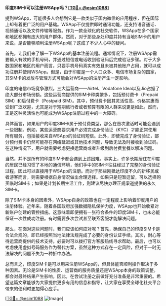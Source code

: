 **印度SIM卡可以注册WSApp吗？[[TG💪+ @esim1088](https://t.me/s/esim1088)]**

提到WSApp，可能很多人会想到它是一款类似于国内微信的应用程序，但在国际上却有着更广泛的用户基础。WSApp不仅提供即时通讯功能，还支持语音通话、视频通话以及文件传输等服务。作为一款全球化的社交软件，WSApp在多个国家和地区都拥有庞大的用户群体。然而，对于那些身处印度并持有当地SIM卡的用户来说，是否能够顺利注册WSApp呢？这成了不少人心中的疑问。

首先，让我们来了解一下WSApp的基本注册流程。通常情况下，注册WSApp需要输入有效的手机号码，并通过短信或电话收到验证码后完成验证步骤。对于大多数国家和地区的用户而言，只要手机号码真实有效且未被其他账户占用，就可以成功注册并使用WSApp。但是，由于印度是一个人口众多、电信市场复杂的国家，其SIM卡的发放与管理方式可能会对WSApp的注册产生一定影响。

印度的电信市场竞争激烈，三大运营商——Airtel、Vodafone Idea以及Jio占据了绝大部分市场份额。这些运营商提供的SIM卡种类繁多，包括预付费卡（Prepaid SIM）和后付费卡（Postpaid SIM）。其中，预付费卡因其灵活性高、价格实惠而受到广泛欢迎，尤其是对于短期旅行者或者预算有限的人群来说更是如此。然而，正是这种灵活性也可能成为WSApp注册过程中的一大障碍。

具体而言，如果用户的印度SIM卡属于预付费类型，那么在首次激活时可能会遇到一些限制。例如，某些运营商要求用户必须完成身份验证（KYC）才能正常使用所有服务，包括接收来自WSApp的验证码短信。此外，即使完成了身份验证，部分预付费卡仍然可能存在网络延迟或其他技术问题，导致无法及时接收到验证码。在这种情况下，用户就需要考虑更换运营商或者升级到后付费套餐以解决问题。

当然，并不是所有的印度SIM卡都会遇到上述困难。事实上，许多长期居住在印度的居民已经习惯了本地的通信环境，他们手中的SIM卡往往经过了完整的身份验证过程，因此可以直接用于WSApp的注册。而对于那些刚抵达印度不久的新移民或者游客而言，则需要根据自身情况做出合理选择。如果只是短暂逗留，可以选择购买临时SIM卡；如果是计划长期生活工作，则建议尽快办理正规渠道提供的永久SIM卡。

除了SIM卡本身的因素外，WSApp自身的政策也在一定程度上影响着印度用户的注册体验。近年来，随着各国政府加强数据隐私保护力度，WSApp也开始收紧对新账户创建的管控措施。这意味着即便拥有一张符合条件的印度SIM卡，也未必能保证一次性成功注册。有时需要多次尝试甚至联系客服才能解决问题。

那么，在面对这些问题时，我们应该如何应对呢？首先，确保自己的印度SIM卡是合法合规的，即已经按照当地法律法规完成了必要的身份认证手续。其次，耐心等待运营商提供的技术支持，必要时可以拨打官方客服热线寻求帮助。最后，也可以考虑使用虚拟号码服务作为替代方案，虽然这种方式存在一定风险，但对于一时无法解决的问题不失为一种折中办法。

总而言之，印度SIM卡是可以用来注册WSApp的，但具体能否顺利操作取决于多种因素。无论是SIM卡的性质、运营商的服务质量还是WSApp本身的政策调整，都会对最终结果产生影响。因此，在尝试注册之前做好充分准备是非常重要的。希望这篇文章能够为大家提供更多有用的信息和指导，让大家在享受全球化社交平台带来的便利时更加得心应手。

[[TG💪+ @esim1088](https://t.me/s/esim1088) ![Image](https://i.postimg.cc/4NQfJmqS/Snipaste-2025-05-13-00-14-12.png)]